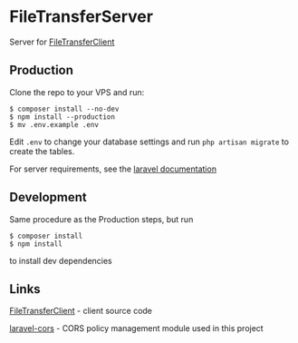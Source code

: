 # FileTransferServer
Server for [FileTransferClient](https://github.com/sleeyax/FileTransferClient)

## Production
Clone the repo to your VPS and run:
```
$ composer install --no-dev
$ npm install --production
$ mv .env.example .env
```
Edit `.env` to change your database settings and run  `php artisan migrate` to create the tables. 

For server requirements, see the [laravel documentation](https://laravel.com/docs/5.8/installation#server-requirements)

## Development
Same procedure as the Production steps, but run
```
$ composer install
$ npm install
```
to install dev dependencies

## Links
[FileTransferClient](https://github.com/sleeyax/FileTransferClient) - client source code

[laravel-cors](https://github.com/barryvdh/laravel-cors) - CORS policy management module used in this project
